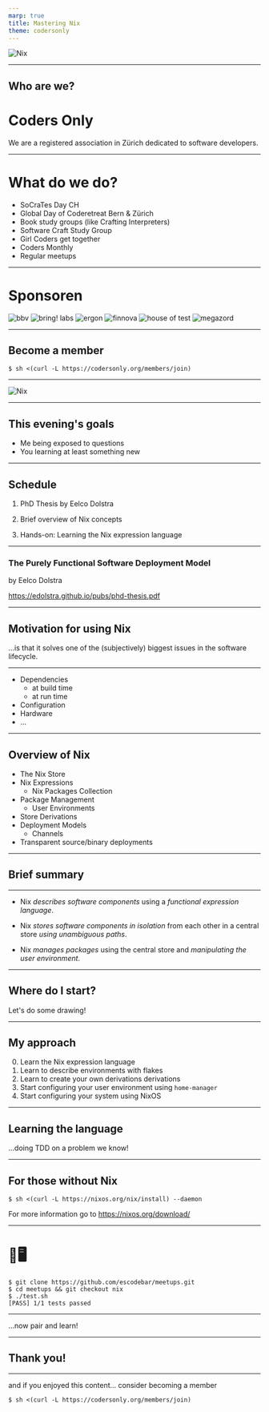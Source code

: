 ```yaml
---
marp: true
title: Mastering Nix
theme: codersonly
---
```


<!-- _class: centered -->

![Nix](assets/nix.svg)

---

## Who are we?

# Coders Only

We are a registered association in Zürich dedicated to software developers.

---

# What do we do?

- SoCraTes Day CH
- Global Day of Coderetreat Bern & Zürich
- Book study groups (like Crafting Interpreters)
- Software Craft Study Group
- Girl Coders get together
- Coders Monthly
- Regular meetups

---

<!-- _class: sponsors -->

# Sponsoren

![bbv](../../assets/sponsors/dark/bbv.webp) ![bring! labs](../../assets/sponsors/dark/bring.webp)
![ergon](../../assets/sponsors/dark/ergon.webp) ![finnova](../../assets/sponsors/dark/finnova.webp)
![house of test](../../assets/sponsors/dark/house-of-test.webp) ![megazord](../../assets/sponsors/dark/megazord.webp)

---

## Become a member

```shell
$ sh <(curl -L https://codersonly.org/members/join)
```

---

<!-- _class: centered -->

![Nix](assets/nix.svg)

---

## This evening's goals

- Me being exposed to questions
- You learning at least something new

---

## Schedule

1. PhD Thesis by Eelco Dolstra

2. Brief overview of Nix concepts

3. Hands-on: Learning the Nix expression language

---

### The Purely Functional Software Deployment Model

by Eelco Dolstra

https://edolstra.github.io/pubs/phd-thesis.pdf

---

## Motivation for using Nix

...is that it solves one of the (subjectively) biggest issues in the software lifecycle.

---

- Dependencies
  - at build time
  - at run time
- Configuration
- Hardware
- ...

---

## Overview of Nix

- The Nix Store
- Nix Expressions
  - Nix Packages Collection
- Package Management
  - User Environments
- Store Derivations
- Deployment Models
  - Channels
- Transparent source/binary deployments

---


## Brief summary

---

- Nix _describes software components_ using a _functional expression language_.

- Nix _stores software components in isolation_ from each other in a central store _using unambiguous paths_.

- Nix _manages packages_ using the central store and _manipulating the user environment_.

---

## Where do I start?

Let's do some drawing!

---

## My approach

0. Learn the Nix expression language
1. Learn to describe environments with flakes
2. Learn to create your own derivations derivations
3. Start configuring your user environment using `home-manager`
4. Start configuring your system using NixOS

---

## Learning the language

...doing TDD on a problem we know!

---

## For those without Nix

```
$ sh <(curl -L https://nixos.org/nix/install) --daemon
```

For more information go to https://nixos.org/download/

---

# 👐🖥️

```
$ git clone https://github.com/escodebar/meetups.git
$ cd meetups && git checkout nix
$ ./test.sh
[PASS] 1/1 tests passed
```

---

...now pair and learn!

---

## Thank you!

---

and if you enjoyed this content... consider becoming a member

```shell
$ sh <(curl -L https://codersonly.org/members/join)
```
